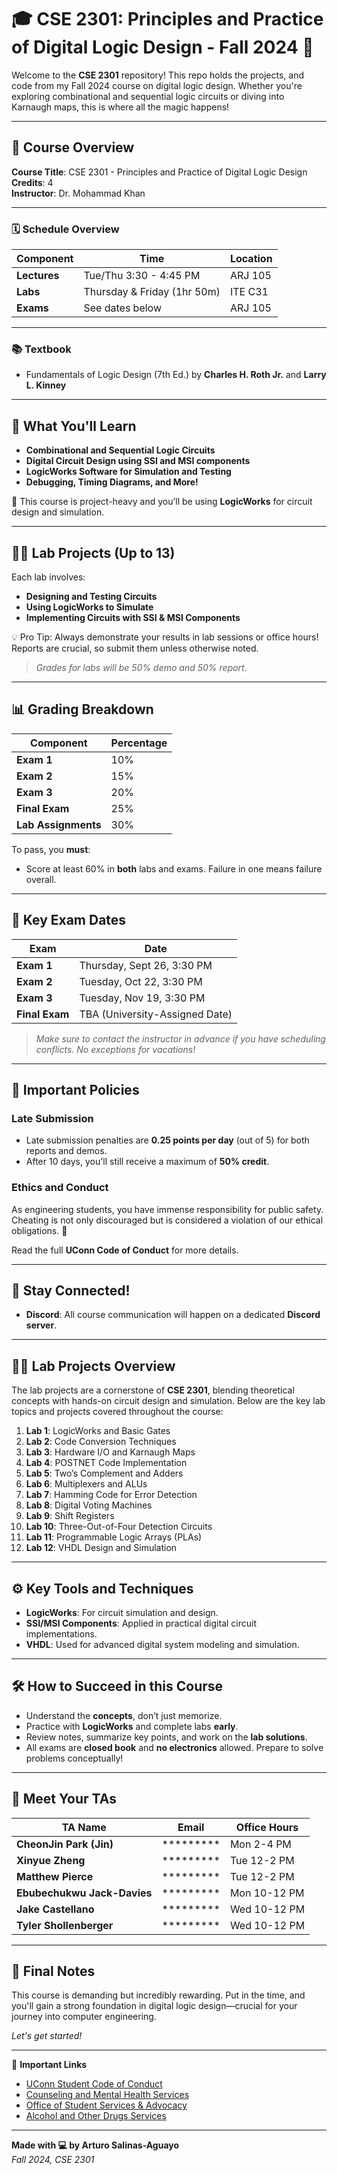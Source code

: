 # 🎓 **CSE 2301: Principles and Practice of Digital Logic Design - Fall 2024** 🚀

Welcome to the **CSE 2301** repository! This repo holds the projects, and code from my Fall 2024 course on digital logic design. Whether you're exploring combinational and sequential logic circuits or diving into Karnaugh maps, this is where all the magic happens!

---

## 📖 **Course Overview**

**Course Title**: CSE 2301 - Principles and Practice of Digital Logic Design  
**Credits**: 4  
**Instructor**: Dr. Mohammad Khan 

---

### 🗓 **Schedule Overview**

| **Component**      | **Time**                           | **Location**       |
|--------------------|------------------------------------|--------------------|
| **Lectures**       | Tue/Thu 3:30 - 4:45 PM             | ARJ 105            |
| **Labs**           | Thursday & Friday (1hr 50m)        | ITE C31            |
| **Exams**          | See dates below                    | ARJ 105            |

---

### 📚 **Textbook**

- Fundamentals of Logic Design (7th Ed.) by **Charles H. Roth Jr.** and **Larry L. Kinney**  

---

## 🎯 **What You'll Learn**

- **Combinational and Sequential Logic Circuits**
- **Digital Circuit Design using SSI and MSI components**
- **LogicWorks Software for Simulation and Testing**
- **Debugging, Timing Diagrams, and More!**
  
🌟 This course is project-heavy and you’ll be using **LogicWorks** for circuit design and simulation.

---

## 🧑‍🔬 **Lab Projects** (Up to 13)

Each lab involves:
- **Designing and Testing Circuits**
- **Using LogicWorks to Simulate**
- **Implementing Circuits with SSI & MSI Components**

💡 Pro Tip: Always demonstrate your results in lab sessions or office hours! Reports are crucial, so submit them unless otherwise noted.

> *Grades for labs will be 50% demo and 50% report.*

---

## 📊 **Grading Breakdown**

| **Component**      | **Percentage**   |
|--------------------|------------------|
| **Exam 1**         | 10%              |
| **Exam 2**         | 15%              |
| **Exam 3**         | 20%              |
| **Final Exam**     | 25%              |
| **Lab Assignments**| 30%              |

To pass, you **must**:
- Score at least 60% in **both** labs and exams. Failure in one means failure overall.

---

## 📅 **Key Exam Dates**

| **Exam**       | **Date**                       |
|----------------|---------------------------------|
| **Exam 1**     | Thursday, Sept 26, 3:30 PM      |
| **Exam 2**     | Tuesday, Oct 22, 3:30 PM        |
| **Exam 3**     | Tuesday, Nov 19, 3:30 PM        |
| **Final Exam** | TBA (University-Assigned Date)  |

> *Make sure to contact the instructor in advance if you have scheduling conflicts. No exceptions for vacations!*

---

## 📝 **Important Policies**

### **Late Submission**
- Late submission penalties are **0.25 points per day** (out of 5) for both reports and demos.
- After 10 days, you'll still receive a maximum of **50% credit**.

### **Ethics and Conduct**
As engineering students, you have immense responsibility for public safety. Cheating is not only discouraged but is considered a violation of our ethical obligations. 📜

Read the full **UConn Code of Conduct** for more details.

---

## 📡 **Stay Connected!**

- **Discord**: All course communication will happen on a dedicated **Discord server**.
  
---

## 🧑‍🔬 **Lab Projects Overview**

The lab projects are a cornerstone of **CSE 2301**, blending theoretical concepts with hands-on circuit design and simulation. Below are the key lab topics and projects covered throughout the course:

1. **Lab 1**: LogicWorks and Basic Gates  
2. **Lab 2**: Code Conversion Techniques  
3. **Lab 3**: Hardware I/O and Karnaugh Maps  
4. **Lab 4**: POSTNET Code Implementation  
5. **Lab 5**: Two’s Complement and Adders  
6. **Lab 6**: Multiplexers and ALUs  
7. **Lab 7**: Hamming Code for Error Detection  
8. **Lab 8**: Digital Voting Machines  
9. **Lab 9**: Shift Registers  
10. **Lab 10**: Three-Out-of-Four Detection Circuits  
11. **Lab 11**: Programmable Logic Arrays (PLAs)  
12. **Lab 12**: VHDL Design and Simulation  

---

## ⚙️ **Key Tools and Techniques**

- **LogicWorks**: For circuit simulation and design.  
- **SSI/MSI Components**: Applied in practical digital circuit implementations.  
- **VHDL**: Used for advanced digital system modeling and simulation.  

---

## 🛠 **How to Succeed in this Course**

- Understand the **concepts**, don’t just memorize.
- Practice with **LogicWorks** and complete labs **early**.
- Review notes, summarize key points, and work on the **lab solutions**.
- All exams are **closed book** and **no electronics** allowed. Prepare to solve problems conceptually!

---

## 💼 **Meet Your TAs**

| **TA Name**                | **Email**                            | **Office Hours**         |
|----------------------------|--------------------------------------|--------------------------|
| **CheonJin Park (Jin)**     | ********* | Mon 2-4 PM                |
| **Xinyue Zheng**            | ********* | Tue 12-2 PM               |
| **Matthew Pierce**          | ********* | Tue 12-2 PM               |
| **Ebubechukwu Jack-Davies** | ********* | Mon 10-12 PM              |
| **Jake Castellano**         | ********* | Wed 10-12 PM              |
| **Tyler Shollenberger**     | ********* | Wed 10-12 PM              |

---

## 🚨 **Final Notes**

This course is demanding but incredibly rewarding. Put in the time, and you'll gain a strong foundation in digital logic design—crucial for your journey into computer engineering.

*Let's get started!*

---

🔗 **Important Links**  
- [UConn Student Code of Conduct](https://community.uconn.edu/the-student-code-preamble/)  
- [Counseling and Mental Health Services](https://www.cmhs.uconn.edu)  
- [Office of Student Services & Advocacy](https://www.ossa.uconn.edu)  
- [Alcohol and Other Drugs Services](https://www.aod.uconn.edu)  

---

**Made with 💻 by Arturo Salinas-Aguayo**  
_Fall 2024, CSE 2301_
